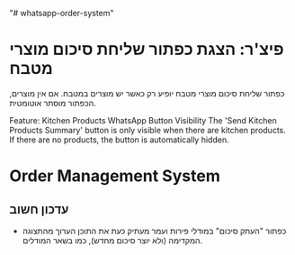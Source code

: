 "# whatsapp-order-system" 

# פיצ'ר: הצגת כפתור שליחת סיכום מוצרי מטבח
כפתור שליחת סיכום מוצרי מטבח יופיע רק כאשר יש מוצרים במטבח. אם אין מוצרים, הכפתור מוסתר אוטומטית.

Feature: Kitchen Products WhatsApp Button Visibility
The 'Send Kitchen Products Summary' button is only visible when there are kitchen products. If there are no products, the button is automatically hidden. 

# Order Management System

## עדכון חשוב
- כפתור "העתק סיכום" במודלי פירות ועמר מעתיק כעת את התוכן הערוך מהתצוגה המקדימה (ולא יוצר סיכום מחדש), כמו בשאר המודלים. 
